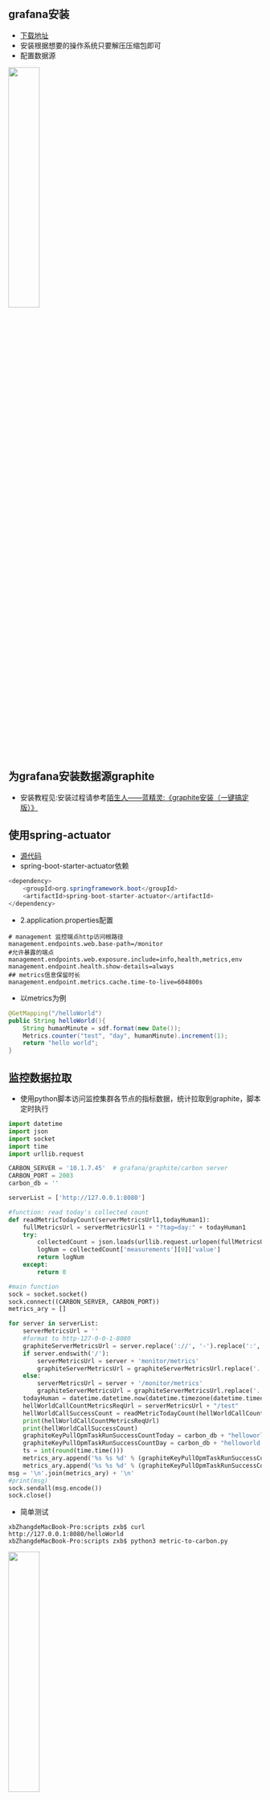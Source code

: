 ## grafana安装
* [下载地址](https://grafana.com/grafana/download)
* 安装根据想要的操作系统只要解压压缩包即可
* 配置数据源

<img src="https://github.com/ZXBmmt/bolg/raw/master/resource/grafana_config_datasource.png" width="35%" height="35%"></img>


## 为grafana安装数据源graphite
* 安装教程见:安装过程请参考[陌生人——蓝精灵:《graphite安装（一键搞定版）》](https://blog.csdn.net/liuxiao723846/article/details/82735147)

## 使用spring-actuator
* [源代码](https://github.com/ZXBmmt/spring-actuator)
* spring-boot-starter-actuator依赖

```java
<dependency>
    <groupId>org.springframework.boot</groupId>
    <artifactId>spring-boot-starter-actuator</artifactId>
</dependency>
```
* 2.application.properties配置

```properties
# management 监控端点http访问根路径
management.endpoints.web.base-path=/monitor
#允许暴露的端点
management.endpoints.web.exposure.include=info,health,metrics,env
management.endpoint.health.show-details=always
## metrics信息保留时长
management.endpoint.metrics.cache.time-to-live=604800s
```
* 以metrics为例

```java
@GetMapping("/helloWorld")
public String helloWorld(){
    String humanMinute = sdf.format(new Date());
    Metrics.counter("test", "day", humanMinute).increment(1);
    return "hello world";
}
```
## 监控数据拉取

* 使用python脚本访问监控集群各节点的指标数据，统计拉取到graphite，脚本定时执行

```python
import datetime
import json
import socket
import time
import urllib.request

CARBON_SERVER = '10.1.7.45'  # grafana/graphite/carbon server
CARBON_PORT = 2003
carbon_db = ''

serverList = ['http://127.0.0.1:8080']

#function: read today's collected count
def readMetricTodayCount(serverMetricsUrl1,todayHuman1):
    fullMetricsUrl = serverMetricsUrl1 + "?tag=day:" + todayHuman1
    try:
        collectedCount = json.loads(urllib.request.urlopen(fullMetricsUrl, None, 30).read())
        logNum = collectedCount['measurements'][0]['value']
        return logNum
    except:
        return 0

#main function
sock = socket.socket()
sock.connect((CARBON_SERVER, CARBON_PORT))
metrics_ary = []

for server in serverList:
    serverMetricsUrl = ''
    #format to http-127-0-0-1-8080
    graphiteServerMetricsUrl = server.replace('://', '-').replace(':', '-')
    if server.endswith('/'):
        serverMetricsUrl = server + 'monitor/metrics'
        graphiteServerMetricsUrl = graphiteServerMetricsUrl.replace('.', '-').replace('/', '')
    else:
        serverMetricsUrl = server + '/monitor/metrics'
        graphiteServerMetricsUrl = graphiteServerMetricsUrl.replace('.', '-')
    todayHuman = datetime.datetime.now(datetime.timezone(datetime.timedelta(hours=8))).strftime('%Y-%m-%d')
    hellWorldCallCountMetricsReqUrl = serverMetricsUrl + "/test"
    hellWorldCallSuccessCount = readMetricTodayCount(hellWorldCallCountMetricsReqUrl,todayHuman)
    print(hellWorldCallCountMetricsReqUrl)
    print(hellWorldCallSuccessCount)
    graphiteKeyPullOpmTaskRunSuccessCountToday = carbon_db + "helloworld.success.count." + graphiteServerMetricsUrl + ".today"
    graphiteKeyPullOpmTaskRunSuccessCountDay = carbon_db + "helloworld.success.count." + graphiteServerMetricsUrl + "." + todayHuman
    ts = int(round(time.time()))
    metrics_ary.append('%s %s %d' % (graphiteKeyPullOpmTaskRunSuccessCountToday, hellWorldCallSuccessCount, ts))
    metrics_ary.append('%s %s %d' % (graphiteKeyPullOpmTaskRunSuccessCountDay, hellWorldCallSuccessCount, ts))
msg = '\n'.join(metrics_ary) + '\n'
#print(msg)
sock.sendall(msg.encode())
sock.close()
```
* 简单测试
```
xbZhangdeMacBook-Pro:scripts zxb$ curl http://127.0.0.1:8080/helloWorld
xbZhangdeMacBook-Pro:scripts zxb$ python3 metric-to-carbon.py
```
<img src="https://github.com/ZXBmmt/bolg/raw/master/resource/test_collect_metrics.png" width="35%" height="35%"></img>

## 监控脚本定时执行
* linux操作系统
```
crontab -l //查看定时任务
crontab -e //编辑定时任务列表
#每分钟执行
*/1 * * * * /usr/local/bin/python3 /data/spring-actuator/scripts/metrics-to-carbon.py >> /data/spring-actuator/sys.log
```
